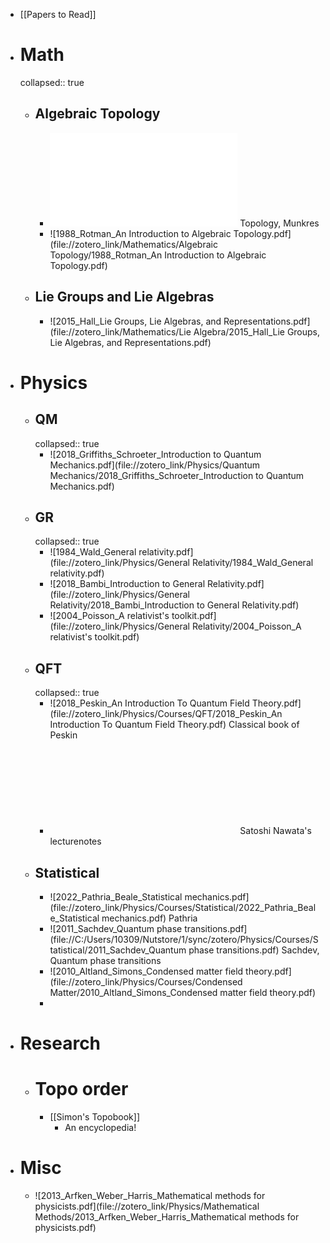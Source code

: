- [[Papers to Read]]
- # Math
  collapsed:: true
	- ## Algebraic Topology
		- ![2000_Munkres_Topology](file://zotero_link/Mathematics/Topology/2000_Munkres_Topology.pdf) Topology, Munkres
		- ![1988_Rotman_An Introduction to Algebraic Topology.pdf](file://zotero_link/Mathematics/Algebraic Topology/1988_Rotman_An Introduction to Algebraic Topology.pdf)
	- ## Lie Groups and Lie Algebras
		- ![2015_Hall_Lie Groups, Lie Algebras, and Representations.pdf](file://zotero_link/Mathematics/Lie Algebra/2015_Hall_Lie Groups, Lie Algebras, and Representations.pdf)
- # Physics
	- ## QM
	  collapsed:: true
		- ![2018_Griffiths_Schroeter_Introduction to Quantum Mechanics.pdf](file://zotero_link/Physics/Quantum Mechanics/2018_Griffiths_Schroeter_Introduction to Quantum Mechanics.pdf)
	- ## GR
	  collapsed:: true
		- ![1984_Wald_General relativity.pdf](file://zotero_link/Physics/General Relativity/1984_Wald_General relativity.pdf)
		- ![2018_Bambi_Introduction to General Relativity.pdf](file://zotero_link/Physics/General Relativity/2018_Bambi_Introduction to General Relativity.pdf)
		- ![2004_Poisson_A relativist's toolkit.pdf](file://zotero_link/Physics/General Relativity/2004_Poisson_A relativist's toolkit.pdf)
	- ## QFT
	  collapsed:: true
		- ![2018_Peskin_An Introduction To Quantum Field Theory.pdf](file://zotero_link/Physics/Courses/QFT/2018_Peskin_An Introduction To Quantum Field Theory.pdf) Classical book of Peskin
		- ![Introduction_to_Quantum_Field_Theory.pdf](file://D:/Downloads/Courses/Introduction_to_Quantum_Field_Theory.pdf) Satoshi Nawata's lecturenotes
	- ## Statistical
		- ![2022_Pathria_Beale_Statistical mechanics.pdf](file://zotero_link/Physics/Courses/Statistical/2022_Pathria_Beale_Statistical mechanics.pdf) Pathria
		- ![2011_Sachdev_Quantum phase transitions.pdf](file://C:/Users/10309/Nutstore/1/sync/zotero/Physics/Courses/Statistical/2011_Sachdev_Quantum phase transitions.pdf) Sachdev, Quantum phase transitions
		- ![2010_Altland_Simons_Condensed matter field theory.pdf](file://zotero_link/Physics/Courses/Condensed Matter/2010_Altland_Simons_Condensed matter field theory.pdf)
		-
- # Research
	- # Topo order
		- [[Simon's Topobook]]
			- An encyclopedia!
- # Misc
	- ![2013_Arfken_Weber_Harris_Mathematical methods for physicists.pdf](file://zotero_link/Physics/Mathematical Methods/2013_Arfken_Weber_Harris_Mathematical methods for physicists.pdf)